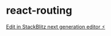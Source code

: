 # react-routing

[Edit in StackBlitz next generation editor ⚡️](https://stackblitz.com/~/github.com/masa-maki/react-routing)